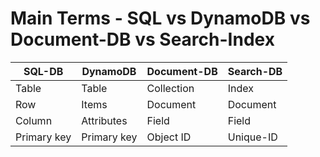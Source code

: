 # Main Terms - SQL vs DynamoDB vs Document-DB vs Search-Index

| SQL-DB      | DynamoDB    | Document-DB | Search-DB |
|-------------|-------------|-------------|-----------|
| Table       | Table       | Collection  | Index     |
| Row         | Items       | Document    | Document  |
| Column      | Attributes  | Field       | Field     |
| Primary key | Primary key | Object ID   | Unique-ID |
